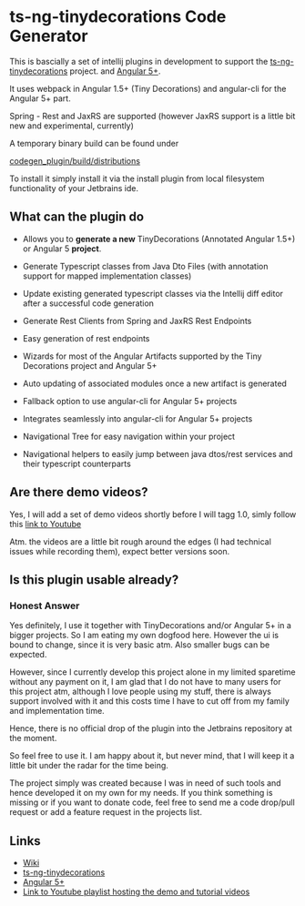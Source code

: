 # ts-ng-tinydecorations Code Generator

This is bascially a set of intellij plugins in development
to support the [ts-ng-tinydecorations](https://github.com/werpu/ts-ng-tinydecorations) project.
and [Angular 5+](https://angular.io/).

It uses webpack in Angular 1.5+ (Tiny Decorations) and angular-cli for the Angular 5+ part.

Spring - Rest and JaxRS are supported (however JaxRS support is a little bit new and experimental, currently)

A temporary binary build can be found under

[codegen_plugin/build/distributions](https://github.com/werpu/tinydecscodegen/tree/master/codegen_plugin/build/distributions)

To install it simply install it via the install plugin from local filesystem
functionality of your Jetbrains ide.


## What can the plugin do

* Allows you to **generate a new** TinyDecorations (Annotated Angular 1.5+) or Angular 5 **project**.

* Generate Typescript classes from Java Dto Files (with annotation support for mapped implementation classes)
* Update existing generated typescript classes via the Intellij diff editor after
a successful code generation
* Generate Rest Clients from Spring and JaxRS Rest Endpoints
* Easy generation of rest endpoints
* Wizards for most of the Angular Artifacts supported by the Tiny Decorations project and Angular 5+
* Auto updating of associated modules once a new artifact is generated
* Fallback option to use angular-cli for Angular 5+ projects
* Integrates seamlessly into angular-cli for Angular 5+ projects
* Navigational Tree for easy navigation within your project
* Navigational helpers to easily jump between java dtos/rest services and their typescript counterparts


## Are there demo videos?

Yes, I will add a set of demo videos shortly
before I will tagg 1.0, simly
follow this [link to Youtube](https://www.youtube.com/watch?v=GNpvAFgr1rw&list=PLNRFvroappqZZKSrCGBwOSqb-pLomytw6)

Atm. the videos are a little bit rough around the edges (I had technical
issues while recording them), expect better versions soon.


## Is this plugin usable already?

### Honest Answer

Yes definitely, I use it together with TinyDecorations and/or Angular 5+ in a bigger projects. 
So I am eating my own dogfood here. However the ui is bound to change, since it is very basic atm.
Also smaller bugs can be expected. 

However, since I currently develop
this project alone in my limited sparetime without any payment on it, I am glad that I do not have to many
users for this project atm, although I love people using my stuff, there is always support involved with it 
and this costs time I have to cut off from my family and implementation time. 


Hence, there is no official drop of the plugin into the Jetbrains repository at the moment.

So feel free to use it. I am happy about it, but never mind, that I will keep it a little bit under the radar for the time being. 

The project simply was created because I was in need of such tools
and hence developed it on my own for my needs. If you think something is missing or if you want to donate
code, feel free to send me a code drop/pull request or add a feature request in the projects list.


## Links

* [Wiki](https://github.com/werpu/tinydecscodegen/wiki)
* [ts-ng-tinydecorations](https://github.com/werpu/ts-ng-tinydecorations) 
* [Angular 5+](https://angular.io/)
* [Link to Youtube playlist hosting the demo and tutorial videos](https://www.youtube.com/watch?v=GNpvAFgr1rw&list=PLNRFvroappqZZKSrCGBwOSqb-pLomytw6)